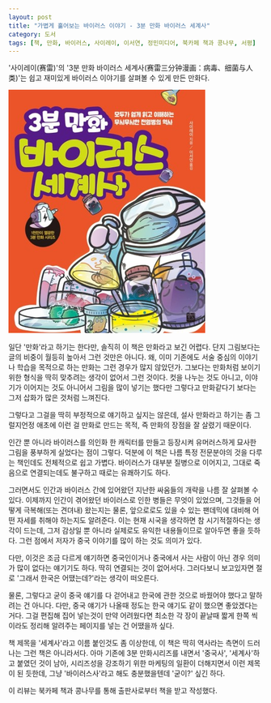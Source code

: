 ```yaml
---
layout: post
title: "가볍게 훎어보는 바이러스 이야기 - 3분 만화 바이러스 세계사"
category: 도서
tags: [책, 만화, 바이러스, 사이레이, 이서연, 정민미디어, 북카페 책과 콩나무, 서평]
---
```


'사이레이(赛雷)'의
'3분 만화 바이러스 세계사(赛雷三分钟漫画：病毒、细菌与人类)'는
쉽고 재미있게 바이러스 이야기를 살펴볼 수 있게 만든 만화다.

![표지](/images/sai-leis-comics-virus-bacteria-and-human-comic-book-h480.jpg)

일단 '만화'라고 하기는 한다만,
솔직히 이 책은 만화라고 보긴 어렵다.
단지 그림보다는 글의 비중이 월등히 높아서 그런 것만은 아니다.
왜, 이미 기존에도 서술 중심의 이야기나 학습을 목적으로 하는 만화는 그런 경우가 많지 않았던가.
그보다는 만화처럼 보이기 위한 형식을 딱히 맞추려는 생각이 없어서 그런 것이다.
컷을 나누는 것도 아니고, 이야기가 이어지는 것도 아니어서
그림을 많이 넣기는 했다만 그렇다고 만화같다기 보다는 그저 삽화가 많은 것처럼 느껴진다.

그렇다고 그걸을 딱히 부정적으로 얘기하고 싶지는 않은데,
설사 만화라고 하기는 좀 그럴지언정
애초에 이런 걸 만화로 만드는 목적, 즉 만화의 장점을 잘 살렸기 때문이다.

인간 뿐 아니라 바이러스를 의인화 한 캐릭터를 만들고 등장시켜
유머러스하게 묘사한 그림을 풍부하게 실었다는 점이 그렇다.
덕분에 이 책은 나름 특정 전문분야의 것을 다루는 책인데도 전체적으로 쉽고 가볍다.
바이러스가 대부분 질병으로 이어지고, 그대로 죽음으로 연결되는데도 불구하고 때로는 유쾌하기도 하다.

그러면서도 인간과 바이러스 간에 있어왔던 지난한 싸움들의 개략을 나름 잘 살펴볼 수 있다.
이제까지 인간이 겪어왔던 바이러스로 인한 병들은 무엇이 있었으며,
그것들을 어떻게 극복해(또는 견뎌내) 왔는지는 물론,
앞으로로도 있을 수 있는 팬데믹에 대비해 어떤 자세를 취해야 하는지도 알려준다.
이는 현재 시국을 생각하면 참 시기적절하다는 생각이 드는데,
그저 감상일 뿐 아니라 실제로도 유익한 내용들이므로 알아두면 좋을 듯하다.
그런 점에서 저자가 중국 이야기를 많이 하는 것도 의미가 있다.

다만, 이것은 조금 다르게 얘기하면 중국인이거나 중국에서 사는 사람이 아닌 경우 의미가 많이 없다는 얘기기도 하다.
딱히 연결되는 것이 없어서다.
그러다보니 보고있자면 절로 '그래서 한국은 어땠는데?'라는 생각이 떠오른다.

물론, 그렇다고 굳이 중국 얘기를 다 걷어내고 한국에 관한 것으로 바꿨어야 했다고 말하려는 건 아니다.
다만, 중국 얘기가 나올때 정도는 한국 얘기도 같이 했으면 좋았겠다는 거다.
그걸 편집해 집어 넣는것이 만약 어려웠다면
최소한 각 장이 끝날때 짧게 한쪽 씩이라도 정리해 알려주는 페이지를 넣는 건 어땠을까 싶다.

책 제목을 '세계사'라고 이름 붙인것도 좀 이상한데,
이 책은 딱히 역사라는 측면이 드러나는 그런 책은 아니라서다.
아마 기존에 3분 만화시리즈를 내면서 '중국사', '세계사'하고 붙였던 것이 남아,
시리즈성을 강조하기 위한 마케팅의 일환이 더해지면서 이런 제목이 된 듯한데,
그냥 '바이러스사'라고 해도 충분했을텐데 '굳이?' 싶긴 하다.



<div class="im im-info">
이 리뷰는 북카페 책과 콩나무를 통해 출판사로부터 책을 받고 작성했다.
</div>
